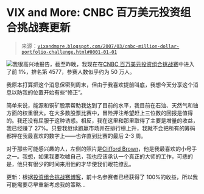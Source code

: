<!--yml

分类：未分类

日期：2024 年 05 月 18 日 15:51:55

-->

# VIX and More: CNBC 百万美元投资组合挑战赛更新

> 来源：[`vixandmore.blogspot.com/2007/03/cnbc-million-dollar-portfolio-challenge.html#0001-01-01`](http://vixandmore.blogspot.com/2007/03/cnbc-million-dollar-portfolio-challenge.html#0001-01-01)

![](http://i104.photobucket.com/albums/m163/bl82/clifford_brown.jpg)我很高兴地报告，截至昨晚，我现在在[CNBC 百万美元投资组合挑战赛](http://vixandmore.blogspot.com/search/label/CNBC%20Million%20Dollar%20Portfolio%20Challenge)中进入了前 1%，排名第 4577，参赛人数似乎约为 50 万人。

我原本打算把这个消息保密到周末，但由于我喜欢提前叫底，我想今天分享这个消息以防我的位置开始有些“修正”。

简单来说，能源和铜矿股票帮助我达到了目前的水平，我目前在石油、天然气和铀方面的权重很大。在大多数股票比赛中，冒险押注希望赶上三位数的回报是值得的。我还没有屈服于这种诱惑。相反，我在这里和那里取得了主要是增量的收益，我已经赚了 27%。只要我继续跑赢市场并在排行榜上升，我就不会把所有的筹码都押在我最喜欢的数字上——也许直到比赛的最后 2-3 周。

对于那些可能感兴趣的人，左侧的照片是[Clifford Brown](http://en.wikipedia.org/wiki/Clifford_Brown)，他是我最喜欢的小号手之一。我想，如果我要吹嘘自己，我也应该承认一个真正的大师的工作，可悲的是，他只有很少的时间来用他的才华使我们眼花缭乱。

更新：根据[投资组合挑战赛博客](http://www.cnbc.com/id/17506588/)，前十名参赛者已经获得了 100%的收益，所以我可能需要尽早重新考虑我的策略...
